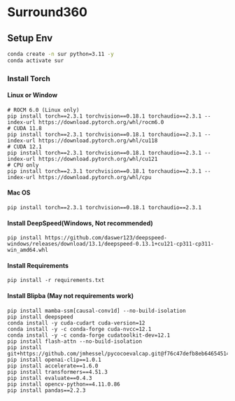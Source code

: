 # Surround360

## Setup Env
``` bash
conda create -n sur python=3.11 -y
conda activate sur 
```
### Install Torch

#### Linux or Window
``` 
# ROCM 6.0 (Linux only)
pip install torch==2.3.1 torchvision==0.18.1 torchaudio==2.3.1 --index-url https://download.pytorch.org/whl/rocm6.0
# CUDA 11.8
pip install torch==2.3.1 torchvision==0.18.1 torchaudio==2.3.1 --index-url https://download.pytorch.org/whl/cu118
# CUDA 12.1
pip install torch==2.3.1 torchvision==0.18.1 torchaudio==2.3.1 --index-url https://download.pytorch.org/whl/cu121
# CPU only
pip install torch==2.3.1 torchvision==0.18.1 torchaudio==2.3.1 --index-url https://download.pytorch.org/whl/cpu
```
#### Mac OS 
``` 
pip install torch==2.3.1 torchvision==0.18.1 torchaudio==2.3.1
```

#### Install DeepSpeed(Windows, Not recommended)
```
pip install https://github.com/daswer123/deepspeed-windows/releases/download/13.1/deepspeed-0.13.1+cu121-cp311-cp311-win_amd64.whl
```
#### Install Requirements
```
pip install -r requirements.txt
```
#### Install Blipba (May not requirements work)
```
pip install mamba-ssm[causal-conv1d] --no-build-isolation
pip install deepspeed
conda install -y cuda-cudart cuda-version=12
conda install -y -c conda-forge cuda-nvcc=12.1
conda install -y -c conda-forge cudatoolkit-dev=12.1
pip install flash-attn --no-build-isolation
pip install git+https://github.com/jmhessel/pycocoevalcap.git@f76c47defb8eb646545147f913b7023bbfcfcabe
pip install openai-clip==1.0.1
pip install accelerate==1.6.0
pip install transformers==4.51.3
pip install evaluate==0.4.3
pip install opencv-python==4.11.0.86
pip install pandas==2.2.3

```
